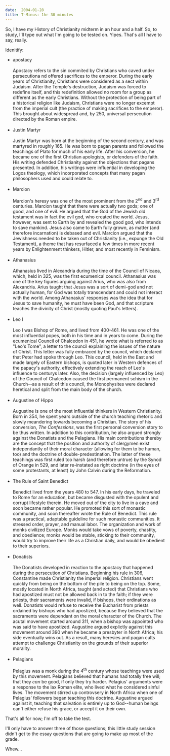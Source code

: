 ```yaml
---
date:  2004-01-28
title: T-Minus: 1hr 30 minutes
---
```

So, I have my History of Christianity midterm in an hour and a half.  So, to study, I'll type out what I'm going to be tested on.  Yipes.  That's all I have to say, really.

Idenitify:

<ul><li>apostacy<br /><br />
Apostacy refers to the sin commited by Christians who caved under persecutiona nd offered sacrifices to the emperor.  During the early years of Christianity, Christians were considered as a sect within Judaism.  After the Temple's destruction, Judaism was forced to redefine itself, and this redefinition allowed no room for a group as different as the early Christians.  Without the protection of being part of a historical religion like Judaism, Christians were no longer excempt from the imperial cult (the practice of making sacrifices to the emperor).  This brought about widespread and, by 250, universal persecution directed by the Roman empire.<br /><br />
</li><li>Justin Martyr<br /><br />
Justin Martyr was born at the beginning of the second century, and was martyred in roughly 165.  He was born to pagan parents and followed the teachings of Plato for much of his early life.  After his conversion, he became one of the first Christian apologists, or defenders of the faith.  His writing defended Christianity against the objections that pagans presented.  In addition, his writings were influential in developing the Logos theology, which incorporated concepts that many pagan philosophers used and could relate to.<br /><br />
</li><li>Marcion<br /><br />
Marcion's heresy was one of the most prominent from the 2<sup>nd</sup> and 3<sup>rd</sup> centuries.  Marcion taught that there were actually two gods; one of good, and one of evil.  He argued that the God of the Jewish old testament was in fact the evil god, who created the world.  Jesus, however, was sent to Earth by and revealed the good god, who intends to save mankind.  Jesus also came to Earth fully grown, as matter (and therefore incarnation) is debased and evil.  Marcion argued that the Jewishness needed to be taken out of Christianity (i.e., expunge the Old Testament), a theme that has resurfaced a few times in more recent years by Enlightenment thinkers, Hitler, and most recently in Feminism.<br /><br />
</li><li>Athanasius<br /><br />
Athanasius lived in Alexandria during the time of the Council of Nicaea, which, held in 325, was the first ecumenical council.  Athanasius was one of the key figures arguing against Arius, who was also from Alexandria.  Arius taught that Jesus was a sort of demi-god and not actually human, for God was totally transcendant and could not interact with the world.  Among Athanasius' responses was the idea that for Jesus to save humanity, he must have been God, and that scripture teaches the divinity of Christ (mostly quoting Paul's letters).<br /><br />
</li><li>Leo I<br /><br />
Leo I was Bishop of Rome, and lived from 400-461.  He was one of the most influential popes, both in his time and in years to come.  During the ecumenical Council of Chalcedon in 451, he wrote what is referred to as "Leo's Tome", a letter to the council explaining the issues of the nature of Christ.  This letter was fully embraced by the council, which declared that Peter had spoke through Leo.  This council, held in the East and made largely of Eastern bishops, is quoted later in Western defences of the papacy's authority, effectively extending the reach of Leo's influence to centurys later.  Also, the decision (largely influenced by Leo) of the Council of Chalcedon caused the first permanent schism in the Church--as a result of this council, the Monophysites were declared heretical and split from the main body of the church.<br /><br />
</li><li>Augustine of Hippo<br /><br />
Augustine is one of the most influential thinkers in Western Christianity.  Born in 354, he spent years outside of the church teaching rhetoric and slowly meandering towards becoming a Christian.  The story of his conversion, <i>The Confessions</i>, was the first personal conversion story to be thus written.  In addition to this contribution, he also argued strongly against the Donatists and the Pelagians.  His main contributions thereby are the concept that the position and authority of clergymen exist independantly of their moral character (allowing for them to be human, too) and the doctrine of double-predestination.  The latter of these teachings was first ruled too harsh (and therefore untrue) by the Synod of Orange in 529, and later re-instated as right doctrine (in the eyes of some protestants, at least) by John Calvin during the Reformation.<br /><br />
</li><li>The Rule of Saint Benedict<br /><br />
Benedict lived from the years 480 to 547.  In his early days, he traveled to Rome for an education, but became disgusted with the opulent and corrupt lifestyle therein.  He moved out of the city to live in a cave and soon became rather popular.  He promoted this sort of monastic community, and soon thereafter wrote the Rule of Benedict.  This rule was a practical, adaptable guideline for such monastic communities.  It stressed order, prayer, and manual labor.  The organization and work of monks civilized Europe.  Monks would take vows of poverty, chastity, and obedience; monks would be stable, sticking to their community, would try to improve their life as a Christian daily, and would be obedient to their superiors.<br /><br />
</li><li>Donatists<br /><br />
The Donatists developed in reaction to the apostacy that happened during the persecution of Christians.  Beginning his rule in 306, Constantine made Christianity the imperial religion.  Christians went quickly from being on the bottom of the pile to being on the top.  Some, mostly located in North Africa, taught (and acted) that Christians who had apostized must not be allowed back in to the faith; if they were priests, their sacraments were invalid, if bishops, their ordinations as well.  Donatists would refuse to receive the Eucharist from priests ordained by bishops who had apostized, because they believed that the sacraments were dependant on the moral character of the Church.  The acutal movement started around 311, when a bishop was appointed who was said to have apostized.  Augustine argued explictly against this movement around 390 when he became a presbyter in North Africa; his side eventually wins out.  As a result, many heresies and pagan cults attempt to challenge Christianity on the grounds of their superior morality.<br /><br />
</li><li>Pelagians<br /><br />
Pelagius was a monk during the 4<sup>th</sup> century whose teachings were used by this movement.  Pelagians believed that humans had totally free will; that they <i>can</i> be good, if only they try harder.  Pelagius' arguments were a response to the lax Roman elite, who lived what he considered sinful lives.  The movement stirred up controvsery in North Africa when one of Pelagius' followers began teaching this doctrine.  Augustine argued against it, teaching that salvation is entirely up to God--human beings can't either refuse his grace, or accept it on their own.
</li></ul>

That's all for now; I'm off to take the test.

I'll only have to answer three of those questions; this little study session didn't get to the essay questions that are going to make up most of the grade.

Whew...
